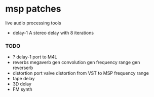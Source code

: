 # msp patches

live audio processing tools

* delay-1
  A stereo delay with 8 iterations 
  


### TODO
* ? delay-1 port to M4L 
* reverbs
  megaverb gen
  convolution gen 
  frequency range gen  
  reverserb
* distortion
  port valve distortion from VST to MSP 
  frequency range 
* tape delay
* 3D delay 
* FM synth 
